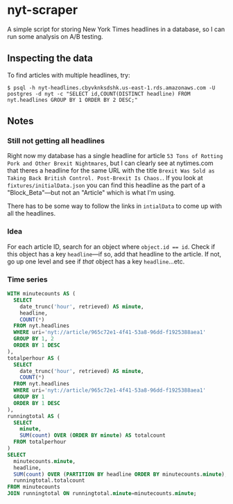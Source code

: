 # nyt-scraper

A simple script for storing New York Times headlines in a database, so I can run some analysis on A/B testing.

## Inspecting the data

To find articles with multiple headlines, try:

```
$ psql -h nyt-headlines.cbyvknksdshk.us-east-1.rds.amazonaws.com -U postgres -d nyt -c "SELECT id,COUNT(DISTINCT headline) FROM nyt.headlines GROUP BY 1 ORDER BY 2 DESC;"
```

## Notes

### Still not getting all headlines

Right now my database has a single headline for article `53 Tons of Rotting Pork and Other Brexit Nightmares`, but I can clearly see at nytimes.com that theres a headline for the same URL with the title `Brexit Was Sold as Taking Back British Control. Post-Brexit Is Chaos.`. If you look at `fixtures/initialData.json` you can find this headline as the part of a "Block_Beta"—but not an "Article" which is what I'm using.

There has to be some way to follow the links in `intialData` to come up with all the headlines.

### Idea

For each article ID, search for an object where `object.id == id`. Check if this object has a key `headline`—if so, add that headline to the article. If not, go up one level and see if _that_ object has a key `headline`...etc.

### Time series

```sql
WITH minutecounts AS (
  SELECT
    date_trunc('hour', retrieved) AS minute,
    headline,
    COUNT(*)
  FROM nyt.headlines
  WHERE uri='nyt://article/965c72e1-4f41-53a8-96dd-f1925388aea1'
  GROUP BY 1, 2
  ORDER BY 1 DESC
),
totalperhour AS (
  SELECT
    date_trunc('hour', retrieved) AS minute,
    COUNT(*)
  FROM nyt.headlines
  WHERE uri='nyt://article/965c72e1-4f41-53a8-96dd-f1925388aea1'
  GROUP BY 1
  ORDER BY 1 DESC
),
runningtotal AS (
  SELECT
    minute,
    SUM(count) OVER (ORDER BY minute) AS totalcount
  FROM totalperhour
)
SELECT
  minutecounts.minute,
  headline,
  SUM(count) OVER (PARTITION BY headline ORDER BY minutecounts.minute),
  runningtotal.totalcount
FROM minutecounts
JOIN runningtotal ON runningtotal.minute=minutecounts.minute;
```
